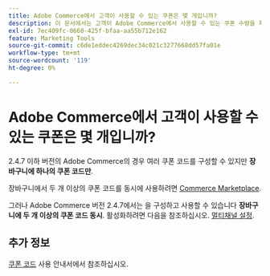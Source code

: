 ```yaml
---
title: Adobe Commerce에서 고객이 사용할 수 있는 쿠폰은 몇 개입니까?
description: 이 문서에서는 고객이 Adobe Commerce에서 사용할 수 있는 쿠폰 수량을 제공합니다.
exl-id: 7ec409fc-0660-425f-bfaa-aa55b712e162
feature: Marketing Tools
source-git-commit: c6de1eddec4269dec34c021c3277668dd57fa01e
workflow-type: tm+mt
source-wordcount: '119'
ht-degree: 0%

---
```


# Adobe Commerce에서 고객이 사용할 수 있는 쿠폰은 몇 개입니까?

2.4.7 이하 버전의 Adobe Commerce의 경우 여러 쿠폰 코드를 구성할 수 있지만 **장바구니에 하나의 쿠폰 코드만**.

장바구니에서 두 개 이상의 쿠폰 코드를 동시에 사용하려면 [Commerce Marketplace](https://marketplace.magento.com/).

그러나 Adobe Commerce 버전 2.4.7에서는 을 구성하고 사용할 수 있습니다 **장바구니에 두 개 이상의 쿠폰 코드 동시**. 활성화하려면 다음을 참조하십시오. [멀티채널 설정](https://experienceleague.adobe.com/en/docs/commerce-admin/config/sales/sales#multicoupon-settings).

## 추가 정보

[쿠폰 코드](https://experienceleague.adobe.com/docs/commerce-admin/marketing/promotions/cart-rules/price-rules-cart-coupon.html) 사용 안내서에서 참조하십시오.
